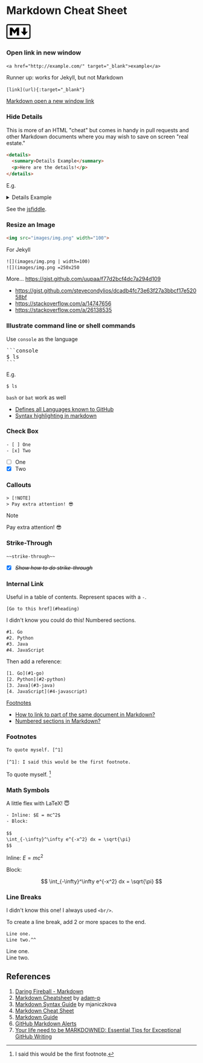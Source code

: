 # Markdown Cheat Sheet

![logo](images/64px-Markdown-mark.svg.png)

### Open link in new window
`<a href="http://example.com/" target="_blank">example</a>`

Runner up: works for Jekyll, but not Markdown

`[link](url){:target="_blank"}`

[Markdown open a new window link](http://stackoverflow.com/a/5803384/6146580)

### Hide Details

This is more of an HTML "cheat" but comes in handy in pull requests and other Markdown documents where you may wish to save on screen "real estate."

```html
<details>
  <summary>Details Example</summary>
  <p>Here are the details!</p>
</details>
```

E.g.

<details>
  <summary>Details Example</summary>
  
```html
<details>
  <summary>Details Example</summary>
  <p>Here are the details!</p>
</details>
```
</details>

See the [jsfiddle](https://jsfiddle.net/gkhays/3gaev1k8/).

### Resize an Image
```html
<img src="images/img.png" width="100">
```
For Jekyll
```
![](images/img.png | width=100)
![](images/img.png =250x250
```
More... https://gist.github.com/uupaa/f77d2bcf4dc7a294d109  
- https://gist.github.com/stevecondylios/dcadb4fc73e63f27a3bbcf17e52058bf  
- https://stackoverflow.com/a/14747656  
- https://stackoverflow.com/a/26138535

### Illustrate command line or shell commands
Use `console` as the language
<pre>
```console
$ ls
```
</pre>
E.g.
```console
$ ls
```
`bash` or `bat` work as well

* [Defines all Languages known to GitHub](https://github.com/github/linguist/blob/master/lib/linguist/languages.yml)
* [Syntax highlighting in markdown](https://support.codebasehq.com/articles/tips-tricks/syntax-highlighting-in-markdown)

### Check Box

```
- [ ] One
- [x] Two
```

- [ ] One
- [x] Two

### Callouts

```
> [!NOTE]
> Pay extra attention! 😎
```

> [!NOTE]
> Pay extra attention! 😎

### Strike-Through

```
~~strike-through~~
```

- [x] ~~*Show how to do strike-through*~~

### Internal Link
Useful in a table of contents.
Represent spaces with a `-`.
```
[Go to this href](#heading)
```

I didn't know you could do this! Numbered sections.
```
#1. Go
#2. Python
#3. Java
#4. JavaScript
```

Then add a reference:
```
[1. Go](#1-go)
[2. Python](#2-python)
[3. Java](#3-java)
[4. JavaScript](#4-javascript)
```

[Footnotes](#footnotes)

* [How to link to part of the same document in Markdown?](https://stackoverflow.com/a/16426829/6146580)
* [Numbered sections in Markdown?](https://stackoverflow.com/a/72756103/6146580)

### Footnotes

```
To quote myself. [^1]

[^1]: I said this would be the first footnote.
```

To quote myself. [^1]

[^1]: I said this would be the first footnote.

### Math Symbols

A little flex with LaTeX! 😇

```
- Inline: $E = mc^2$
- Block:

$$
\int_{-\infty}^\infty e^{-x^2} dx = \sqrt{\pi}
$$
```

Inline: $E = mc^2$

Block:

$$
\int_{-\infty}^\infty e^{-x^2} dx = \sqrt{\pi}
$$

### Line Breaks

I didn't know this one! I always used `<br/>`.

To create a line break, add 2 or more spaces to the end.

```
Line one.  
Line two.^^
```

Line one.  
Line two.

## References

1. [Daring Fireball - Markdown](https://daringfireball.net/projects/markdown/)
1. [Markdown Cheatsheet](https://github.com/adam-p/markdown-here/wiki/Markdown-Cheatsheet) by [adam-p](https://github.com/adam-p)
1. [Markdown Syntax Guide](https://sourceforge.net/p/checkbox/wiki/markdown_syntax/) by mjaniczkova
1. [Markdown Cheat Sheet](https://www.markdownguide.org/cheat-sheet/)
1. [Markdown Guide](https://www.markdownguide.org/basic-syntax)
1. [GitHub Markdown Alerts](https://github.com/orgs/community/discussions/16925)
1. [Your life need to be MARKDOWNED: Essential Tips for Exceptional GitHub Writing](https://medium.com/@1chooo/vyour-life-need-to-be-markdowned-essential-tips-for-exceptional-github-writing-08c23ddc3464)
